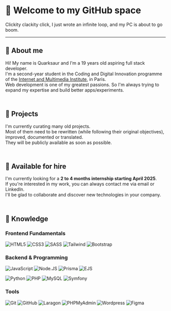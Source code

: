 # 🦖 Welcome to my GitHub space
Clickity clackity click, I just wrote an infinite loop, and my PC is about to go boom.

---

## 🌱 About me

Hi! My name is Quarksaur and I'm a 19 years old aspiring full stack developer.<br>
I'm a second-year student in the Coding and Digital Innovation programme of the [Internet and Multimedia Institute](https://www.iim.fr/), in Paris.<br>
Web development is one of my greatest passions. So I'm always trying to expand my expertise and build better apps/experiments.

## <br>🚧 Projects

I'm currently curating many old projects.<br>
Most of them need to be rewritten (while following their original objectives), improved, documented or translated.<br>
They will be publicly available as soon as possible.

## <br>📌 Available for hire
I'm currently looking for a **2 to 4 months internship starting April 2025**.<br>
If you're interested in my work, you can always contact me via email or LinkedIn.<br>
I'll be glad to collaborate and discover new technologies in your company.

## <br> 🧠 Knowledge
### Frontend Fundamentals
![HTML5](https://img.shields.io/badge/HTML5-E34F26?style=for-the-badge&logo=html5&logoColor=white) ![CSS3](https://img.shields.io/badge/CSS3-1572B6?style=for-the-badge&logo=css3&logoColor=white) ![SASS](https://img.shields.io/badge/SASS-CC6699?style=for-the-badge&logo=sass&logoColor=white) ![Tailwind](https://img.shields.io/badge/TailwindCSS-06B6D4?style=for-the-badge&logo=tailwindcss&logoColor=white) ![Bootstrap](https://img.shields.io/badge/Bootstrap-7952B3?style=for-the-badge&logo=bootstrap&logoColor=white)

### Backend & Programming
![JavaScript](https://img.shields.io/badge/JavaScript-F7DF1E?style=for-the-badge&logo=javascript&logoColor=black) ![Node.JS](https://img.shields.io/badge/Node.Js-5FA04E?style=for-the-badge&logo=nodedotjs&logoColor=white) ![Prisma](https://img.shields.io/badge/Prisma-2D3748?style=for-the-badge&logo=prisma&logoColor=white) ![EJS](https://img.shields.io/badge/EJS-B4CA65?style=for-the-badge&logo=ejs&logoColor=black)

![Python](https://img.shields.io/badge/Python-3776AB?style=for-the-badge&logo=python&logoColor=white) ![PHP](https://img.shields.io/badge/PHP-777BB4?style=for-the-badge&logo=php&logoColor=white) ![MySQL](https://img.shields.io/badge/MySql-4479A1?style=for-the-badge&logo=mysql&logoColor=white) ![Symfony](https://img.shields.io/badge/Symfony-000000?style=for-the-badge&logo=php&logoColor=white)

### Tools
![Git](https://img.shields.io/badge/Git-F05032?style=for-the-badge&logo=git&logoColor=white) ![GitHub](https://img.shields.io/badge/Github-181717?style=for-the-badge&logo=github&logoColor=white) ![Laragon](https://img.shields.io/badge/Laragon-0E83CD?style=for-the-badge&logo=laragon&logoColor=white) ![PHPMyAdmin](https://img.shields.io/badge/PHPMyAdmin-6C78AF?style=for-the-badge&logo=phpmyadmin&logoColor=white) ![Wordpress](https://img.shields.io/badge/Wordpress-21759B?style=for-the-badge&logo=wordpress&logoColor=white) ![Figma](https://img.shields.io/badge/Figma-F24E1E?style=for-the-badge&logo=figma&logoColor=white)


<!--
**quarksaur/quarksaur** is a ✨ _special_ ✨ repository because its `README.md` (this file) appears on your GitHub profile.

Here are some ideas to get you started:

- 🔭 I’m currently working on ...
- 🌱 I’m currently learning ...
- 👯 I’m looking to collaborate on ...
- 🤔 I’m looking for help with ...
- 💬 Ask me about ...
- 📫 How to reach me: ...
- 😄 Pronouns: ...
- ⚡ Fun fact: ...
-->
